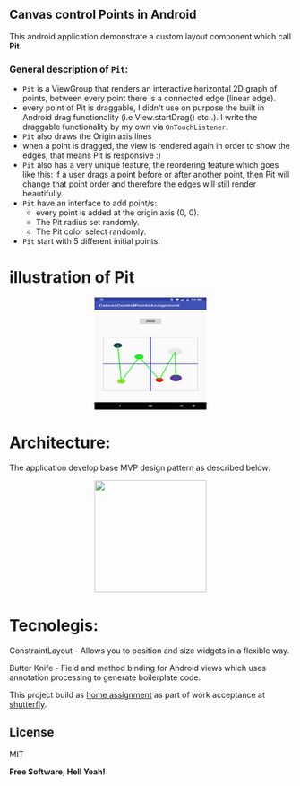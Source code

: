 ## Canvas control Points in Android

This android application demonstrate a custom layout component which call **Pit**.

### General description of `Pit`:
* `Pit` is a ViewGroup that renders an interactive horizontal 2D graph of points, between every point there is a connected edge (linear edge).
* every point of Pit is draggable, I didn't use on purpose the built in Android drag functionality (i.e View.startDrag() etc..). I write the draggable functionality by my own via `OnTouchListener`.
* `Pit` also draws the Origin axis lines
* when a point is dragged, the view is rendered again in order to show the edges,
that means Pit is responsive :)
* `Pit` also has a very unique feature, the reordering feature which goes like this:
if a user drags a point before or after another point, then Pit will change that point
order and therefore the edges will still render beautifully.
* `Pit` have an interface to add point/s:
  - every point is added at the origin axis (0, 0). 
  - The Pit  radius set randomly.
  - The Pit color select randomly. 
* `Pit` start with 5 different initial points.

# illustration of Pit
<div align="center"><img src="illustration_of_pit.jpg" height="200" width="200"></div>

# Architecture:
The application develop base MVP design pattern as described below:
<div align="center"><img src="https://cdn-images-1.medium.com/max/1600/1*p2JvbgEir0BusDiiVHMvIA.png" height="200" width="200"></div>

# Tecnolegis:
ConstraintLayout - Allows you to position and size widgets in a flexible way.

Butter Knife - Field and method binding for Android views which uses annotation processing to generate boilerplate code.

This project build as [home assignment](https://github.com/HendrixString) as part of work acceptance at [shutterfly](https://github.com/shutterfly).

License
----

MIT

**Free Software, Hell Yeah!**

